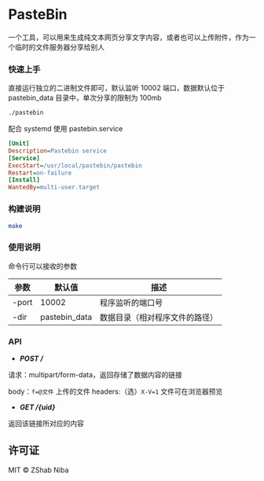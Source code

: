 # PasteBin

一个工具，可以用来生成纯文本网页分享文字内容，或者也可以上传附件，作为一个临时的文件服务器分享给别人

### 快速上手

直接运行独立的二进制文件即可，默认监听 10002 端口，数据默认位于 pastebin_data 目录中，单次分享的限制为 100mb

```sh
./pastebin
```

配合 systemd 使用 pastebin.service

```ini
[Unit]
Description=Pastebin service
[Service]
ExecStart=/usr/local/pastebin/pastebin
Restart=on-failure
[Install]
WantedBy=multi-user.target
```

### 构建说明

```sh
make
```

### 使用说明

命令行可以接收的参数

参数|默认值|描述
-|-|-
-port|10002|程序监听的端口号
-dir|pastebin_data|数据目录（相对程序文件的路径）

### API

- ___POST /___

请求：multipart/form-data，返回存储了数据内容的链接

body：`f=@文件` 上传的文件
headers:（选）`X-V=1` 文件可在浏览器预览

- ___GET /{uid}___

返回该链接所对应的内容

## 许可证

MIT © ZShab Niba
